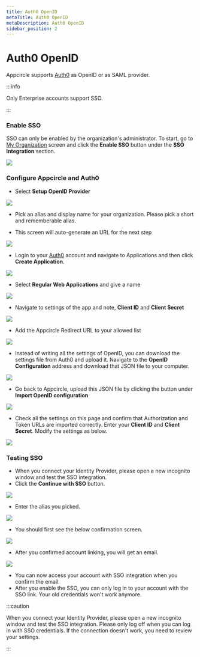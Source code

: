 ```yaml
---
title: Auth0 OpenID
metaTitle: Auth0 OpenID
metaDescription: Auth0 OpenID
sidebar_position: 2
---
```


# Auth0 OpenID

Appcircle supports [Auth0](https://auth0.com/) as OpenID or as SAML provider. 

:::info

Only Enterprise accounts support SSO.

:::


### Enable SSO

SSO can only be enabled by the organization's administrator. To start, go to [My Organization](../my-organization.md) screen and click the **Enable SSO** button under the **SSO Integration** section.

![](<https://cdn.appcircle.io/docs/assets/enable-sso.png>)


### Configure Appcircle and Auth0

-  Select **Setup OpenID Provider**

![](<https://cdn.appcircle.io/docs/assets/sso-form.png>)

- Pick an alias and display name for your organization. Please pick a short and rememberable alias.

- This screen will auto-generate an URL for the next step

![](<https://cdn.appcircle.io/docs/assets/sso-openid1.png>)

- Login to your  [Auth0](https://auth0.com/) account and navigate to Applications and then click **Create Application**.

![](<https://cdn.appcircle.io/docs/assets/authcreateapp.png>)

- Select **Regular Web Applications** and give a name

![](<https://cdn.appcircle.io/docs/assets/authwebapp.png>)

- Navigate to settings of the app and note, **Client ID** and **Client Secret**

![](<https://cdn.appcircle.io/docs/assets/authopenidsettings1.png>)

- Add the Appcircle Redirect URL to your allowed list

![](<https://cdn.appcircle.io/docs/assets/authopenidsettings2.png>)

- Instead of writing all the settings of OpenID, you can download the settings file from Auth0 and upload it. Navigate to the **OpenID Configuration** address and download that JSON file to your computer.

![](<https://cdn.appcircle.io/docs/assets/authopenidsettings3.png>)

- Go back to Appcircle, upload this JSON file by clicking the button under **Import OpenID configuration** 

![](<https://cdn.appcircle.io/docs/assets/sso-openid1.png>)


- Check all the settings on this page and confirm that Authorization and Token URLs are imported correctly. Enter your **Client ID** and **Client Secret**. Modify the settings as below.

![](<https://cdn.appcircle.io/docs/assets/sso-openid2.png>)


### Testing SSO

- When you connect your Identity Provider, please open a new incognito window and test the SSO integration.
- Click the **Continue with SSO** button.

![](<https://cdn.appcircle.io/docs/assets/sso-loginbutton.png>)

- Enter the alias you picked.

![](<https://cdn.appcircle.io/docs/assets/sso-alias.png>)

- You should first see the below confirmation screen.

![](<https://cdn.appcircle.io/docs/assets/sso-linkaccount.png>)


- After you confirmed account linking, you will get an email.

![](<https://cdn.appcircle.io/docs/assets/sso-confirmlink.png>)

- You can now access your account with SSO integration when you confirm the email.
- After you enable the SSO, you can only log in to your account with the SSO link. Your old credentials won't work anymore.

:::caution

When you connect your Identity Provider, please open a new incognito window and test the SSO integration. Please only log off when you can log in with SSO credentials. If the connection doesn't work, you need to review your settings. 

:::
